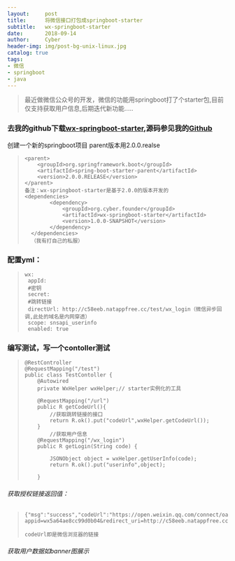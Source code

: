 ```yaml
---
layout:     post
title:      将微信接口打包成springboot-starter
subtitle:   wx-springboot-starter
date:       2018-09-14
author:     Cyber
header-img: img/post-bg-unix-linux.jpg
catalog: true
tags:
- 微信
- springboot
- java
---
```




>   最近做微信公众号的开发，微信的功能用springboot打了个starter包,目前仅支持获取用户信息,后期迭代新功能.....



### 去我的github下载[wx-springboot-starter](https://github.com/althos/wx-springboot-starter/blob/master/jar/wx-springboot-starter-1.0.0-SNAPSHOT.jar),源码参见我的[Github](https://github.com/althos/wx-springboot-starter)

 创建一个新的springboot项目 parent版本用2.0.0.realse

> ```
> <parent>
>     <groupId>org.springframework.boot</groupId>
>     <artifactId>spring-boot-starter-parent</artifactId>
>     <version>2.0.0.RELEASE</version>
> </parent>
> 备注：wx-springboot-starter是基于2.0.0的版本开发的
> <dependencies>
>         <dependency>
>             <groupId>org.cyber.founder</groupId>
>             <artifactId>wx-springboot-starter</artifactId>
>             <version>1.0.0-SNAPSHOT</version>
>         </dependency>
>   </dependencies>
>   （我有打自己的私服）
> ```



### 配置yml：

>```
>wx:
>  appId: 
>  #密钥
>  secret: 
>  #跳转链接
>  directUrl: http://c58eeb.natappfree.cc/test/wx_login（微信异步回调,此处的域名是内网穿透）
>  scope: snsapi_userinfo
>  enabled: true
>```



### 编写测试，写一个contoller测试

> ```
> @RestController
> @RequestMapping("/test")
> public class TestContoller {
>     @Autowired
>     private WxHelper wxHelper;// starter实例化的工具
> 
>     @RequestMapping("/url")
>     public R getCodeUrl(){
>         //获取跳转链接的接口
>         return R.ok().put("codeUrl",wxHelper.getCodeUrl());
>     }
>         //获取用户信息
>     @RequestMapping("/wx_login")
>     public R getLogin(String code) {
> 
>         JSONObject object = wxHelper.getUserInfo(code);
>         return R.ok().put("userinfo",object);
> 
>     }
> ```

###### 获取授权链接返回值：

>```
>{"msg":"success","codeUrl":"https://open.weixin.qq.com/connect/oauth2/authorize?appid=wx5a64ae8cc99d0b04&redirect_uri=http://c58eeb.natappfree.cc/test/wx_login&response_type=code&scope=snsapi_userinfo&state=STATE#wechat_redirect","code":0}
>
>codeUrl即是微信浏览器的链接
>```



###### 获取用户数据如banner图展示





